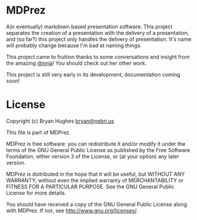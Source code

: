 # MDPrez

A(n eventually) markdown based presentation software. This project separates the creation of a presentation with the delivery of a presentation, and (so far?) this project only handles the delivery of presentation. It's name will probably change because I'm bad at naming things.

This project came to fruition thanks to some conversations and insight from the amazing [@nnja](https://github.com/nnja)! You should check out her other work.

This project is still very early in its development, documentation coming soon!

# License

Copyright (c) Bryan Hughes <bryan@nebri.us>

This file is part of MDPrez.

MDPrez is free software: you can redistribute it and/or modify
it under the terms of the GNU General Public License as published by
the Free Software Foundation, either version 3 of the License, or
(at your option) any later version.

MDPrez is distributed in the hope that it will be useful,
but WITHOUT ANY WARRANTY; without even the implied warranty of
MERCHANTABILITY or FITNESS FOR A PARTICULAR PURPOSE.  See the
GNU General Public License for more details.

You should have received a copy of the GNU General Public License
along with MDPrez.  If not, see <http://www.gnu.org/licenses/>.
